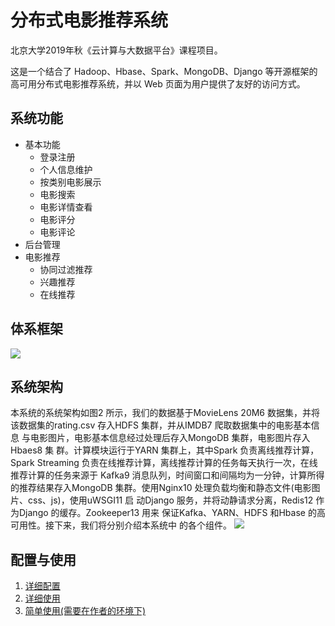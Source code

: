 # 分布式电影推荐系统

北京大学2019年秋《云计算与大数据平台》课程项目。

这是一个结合了 Hadoop、Hbase、Spark、MongoDB、Django 等开源框架的高可用分布式电影推荐系统，并以 Web 页面为用户提供了友好的访问方式。

## 系统功能

- 基本功能
  - 登录注册
  - 个人信息维护
  - 按类别电影展示
  - 电影搜索
  - 电影详情查看
  - 电影评分
  - 电影评论
- 后台管理
- 电影推荐
  - 协同过滤推荐
  - 兴趣推荐
  - 在线推荐

   
## 体系框架

![](https://i.postimg.cc/BnXbhqkT/tixi.png)

## 系统架构
本系统的系统架构如图2 所示，我们的数据基于MovieLens 20M6 数据集，并将
该数据集的rating.csv 存入HDFS 集群，并从IMDB7 爬取数据集中的电影基本信息
与电影图片，电影基本信息经过处理后存入MongoDB 集群，电影图片存入Hbaes8 集
群。计算模块运行于YARN 集群上，其中Spark 负责离线推荐计算，Spark Streaming
负责在线推荐计算，离线推荐计算的任务每天执行一次，在线推荐计算的任务来源于
Kafka9 消息队列，时间窗口和间隔均为一分钟，计算所得的推荐结果存入MongoDB
集群。使用Nginx10 处理负载均衡和静态文件(电影图片、css、js)，使用uWSGI11 启
动Django 服务，并将动静请求分离，Redis12 作为Django 的缓存。Zookeeper13 用来
保证Kafka、YARN、HDFS 和Hbase 的高可用性。接下来，我们将分别介绍本系统中
的各个组件。
![](https://i.postimg.cc/MG1W4XDQ/xitong.png)

## 配置与使用

1. [详细配置](详细配置.md)
2. [详细使用](详细使用.md)
3. [简单使用(需要在作者的环境下)](简单使用.md)


